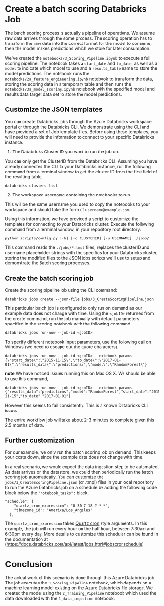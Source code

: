 # Create a batch scoring Databricks Job

The batch scoring process is actually a pipeline of operations. We assume raw data arrives through the some process. The scoring operation has to transform the raw data into the correct format for the model to consume, then the model makes predictions which we store for later consumption. 

We've created the `notebooks/3_Scoring_Pipeline.ipynb` to execute a full scoring pipeline. The notebook takes a `start_date` and `to_date`, as well as a `model` to indicate which model to use and a `results_table` name to store the model predictions. The notebook runs the `notebooks/2a_feature_engineering.ipynb` notebook to transform the data, storing the scoring data in a temporary table and then runs the `notebooks/3a_model_scoring.ipynb` notebook with the specified model and results data target data set to store the model predictions. 

## Customize the JSON templates

You can create Databricks jobs through the Azure Databricks workspace portal or through the Databricks CLI. We demonstrate using the CLI and have provided a set of Job template files. Before using these templates, you will need to provide the information to connect to your specific Databricks instance. 

1. The Databricks Cluster ID you want to run the job on.

You can only get the ClusterID from the Databricks CLI. Assuming you have already connected the CLI to your Databricks instance, run the following command from a terminal window to get the cluster ID from the first field of the resulting table.

```
databricks clusters list
```

2. The workspace username containing the notebooks to run.

This will be the same username you used to copy the notebooks to your workspace and should take the form of `username@example.com`.


Using this information, we have provided a script to customize the templates for connecting to your Databricks cluster. Execute the following command from a terminal window, in your repository root directory.

```
python scripts/config.py [-h] [-c CLUSTERID] [-u USERNAME] ./jobs/
```

This command reads the `./jobs/*.tmpl` files, replaces the clusterID and username placeholder strings with the specifics for your Databricks cluster, storing the modified files to the JSON jobs scripts we'll use to setup and demonstrate the Batch scoring processes.


## Create the batch scoring job

Create the scoring pipeline job using the CLI command:

`databricks jobs create --json-file jobs/3_CreateScoringPipeline.json`

This particular batch job is configured to only run on demand as our example data does not change with time. Using the `<jobID>` returned from the create command, run the job manually with default parameters specified in the scoring notebook with the following command.

`databricks jobs run-now --job-id <jobID>`

To specify different notebook input parameters, use the following call on Windows (we need to escape out the quote characters).
```
databricks jobs run-now --job-id <jobID> --notebook-params {\"start_date\":\"2015-11-15\",\"to_date\":\"2017-01-01\",\"results_data\":\"predictions\",\"model\":\"RandomForest\"}
```

**note** We have noticed issues running this on Mac OS X. We should be able to use this command, 
```
databricks jobs run-now --job-id <jobID> --notebook-params {"results_data":"predictions","model":"RandomForest","start_date":"2015-11-15","to_date":"2017-01-01"}
```
However this seems to fail consistently. This is a known Databricks CLI issue. 

The entire workflow job will take about 2-3 minutes to complete given this 2.5 months of data.

## Further customization

For our example, we only run the batch scoring job on demand. This keeps your costs down, since the example data does not change with time. 

In a real scenario, we would expect the data ingestion step to be automated. As data arrives on the datastore, we could then periodically run the batch scoring job automatically. You can customize the `jobs/3_CreateScoringPipeline.json` (or .tmpl) files in your local repository to run the Azure Databricks job on a schedule by adding the following code block below the `"notebook_tasks":` block.

```
"schedule": {
    "quartz_cron_expression": "0 30 7-18 ? * *",
    "timezone_id": "America/Los_Angeles"
  },
```

The `quartz_cron_expression` takes [Quartz cron](http://www.quartz-scheduler.org/documentation/quartz-2.1.x/tutorials/tutorial-lesson-06.html) style arguments. In this example, the job will run every hour on the half hour, between 7:30am and 6:30pm every day. More details to customize this scheduler can be found in the documentation at (https://docs.databricks.com/api/latest/jobs.html#jobscronschedule)

# Conclusion

The actual work of this scenario is done through this Azure Databricks job. The job executes the `3_Scoring_Pipeline` notebook, which depends on a machine learning model existing on the Azure Databricks file storage. We created the model using the `2_Training_Pipeline` notebook which used the data downloaded with the `1_data_ingestion` notebook.
